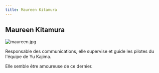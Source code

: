 ```yaml
---
title: Maureen Kitamura
---
```


Maureen Kitamura
----------------


![maureen.jpg](/images/stories/saga/bluedestiny/persos/maureen.jpg)
  
Responsable des communications, elle supervise et guide les pilotes du l'équipe de Yu Kajima.
  
Elle semble être amoureuse de ce dernier.